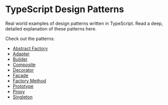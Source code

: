 # TypeScript Design Patterns
Real world examples of design patterns written in TypeScript. Read a deep, detailed explanation of these patterns here.

Check out the patterns:

- [Abstract Factory](https://github.com/AliN11/typescript-design-patterns/blob/main/patterns/abstract-factory.ts)
- [Adapter](https://github.com/AliN11/typescript-design-patterns/blob/main/patterns/adapter.ts)
- [Builder](https://github.com/AliN11/typescript-design-patterns/blob/main/patterns/builder.ts)
- [Composite](https://github.com/AliN11/typescript-design-patterns/blob/main/patterns/composite.ts)
- [Decorator](https://github.com/AliN11/typescript-design-patterns/blob/main/patterns/decorator.ts)
- [Facade](https://github.com/AliN11/typescript-design-patterns/blob/main/patterns/facade.ts)
- [Factory Method](https://github.com/AliN11/typescript-design-patterns/blob/main/patterns/factory-method.ts)
- [Prototype](https://github.com/AliN11/typescript-design-patterns/blob/main/patterns/prototype.ts)
- [Proxy](https://github.com/AliN11/typescript-design-patterns/blob/main/patterns/proxy.ts)
- [Singleton](https://github.com/AliN11/typescript-design-patterns/blob/main/patterns/singleton.ts)

